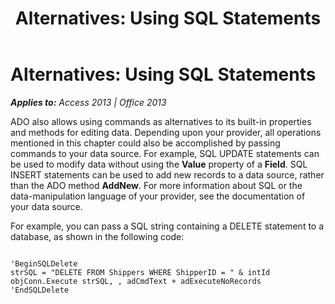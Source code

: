 ﻿---
title: 'Alternatives: Using SQL Statements'
TOCTitle: 'Alternatives: Using SQL Statements'
ms:assetid: 9ed787da-7099-2ef5-b2c6-c4f6bce5ddfe
ms:mtpsurl: https://msdn.microsoft.com/en-us/library/JJ249727(v=office.15)
ms:contentKeyID: 48546668
ms.date: 09/18/2015
mtps_version: v=office.15
---

# Alternatives: Using SQL Statements


_**Applies to:** Access 2013 | Office 2013_

ADO also allows using commands as alternatives to its built-in properties and methods for editing data. Depending upon your provider, all operations mentioned in this chapter could also be accomplished by passing commands to your data source. For example, SQL UPDATE statements can be used to modify data without using the **Value** property of a **Field**. SQL INSERT statements can be used to add new records to a data source, rather than the ADO method **AddNew**. For more information about SQL or the data-manipulation language of your provider, see the documentation of your data source.

For example, you can pass a SQL string containing a DELETE statement to a database, as shown in the following code:

``` 
 
'BeginSQLDelete 
strSQL = "DELETE FROM Shippers WHERE ShipperID = " & intId 
objConn.Execute strSQL, , adCmdText + adExecuteNoRecords 
'EndSQLDelete 
```

